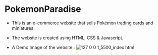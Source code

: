 # PokemonParadise
 - This is an e-commerce website that sells Pokémon trading cards and miniatures.
 - The website is created using HTML, CSS & Javascript. 

 - A Demo Image of the website : 
![127 0 0 1_5500_index html](https://github.com/EshaRaicar/PokemonParadise/assets/107826151/b9c1b70d-7be9-4bc6-b4a6-674225ab7a81)

